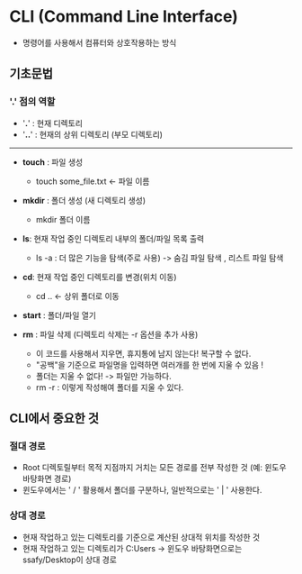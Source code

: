 # CLI (Command Line Interface)
- 명령어를 사용해서 컴퓨터와 상호작용하는 방식 

## 기초문법 
### '.' 점의 역할 
- '**.**' : 현재 디렉토리 
- '**..**' : 현재의 상위 디렉토리 (부모 디렉토리)
---
- **touch** : 파일 생성 
  - touch some_file.txt <- 파일 이름 

- **mkdir** : 폴더 생성 (새 디렉토리 생성)
  - mkdir 폴더 이름 

- **ls**: 현재 작업 중인 디렉토리 내부의 폴더/파일 목록 출력 
  - ls -a : 더 많은 기능을 탐색(주로 사용) -> 숨김 파일 탐색 , 리스트 파일 탐색 

- **cd**: 현재 작업 중인 디렉토리를 변경(위치 이동)
  - cd  .. <- 상위 폴더로 이동 

- **start** : 폴더/파일 열기 

- **rm** : 파일 삭제 (디렉토리 삭제는 -r 옵션을 추가 사용) 
  - 이 코드를 사용해서 지우면, 휴지통에 남지 않는다! 복구할 수 없다. 
  - "공백"을 기준으로 파일명을 입력하면 여러개를 한 번에 지울 수 있음 ! 
  - 폴더는 지울 수 없다! -> 파일만 가능하다. 
  - rm -r : 이렇게 작성해여 폴더를 지울 수 있다.  

## CLI에서 중요한 것 

### 절대 경로 
- Root 디렉토릴부터 목적 지점까지 거치는 모든 경로를 전부 작성한 것 (예: 윈도우 바탕화면 경로)
- 윈도우에서는 ' / ' 활용해서 폴더를 구분하나, 일반적으로는 ' | ' 사용한다. 

### 상대 경로
- 현재 작업하고 있는 디렉토리를 기준으로 계산된 상대적 위치를 작성한 것 
- 현재 작업하고 있는 디렉토리가 C:Users -> 윈도우 바탕화면으로는 ssafy/Desktop이 상대 경로 